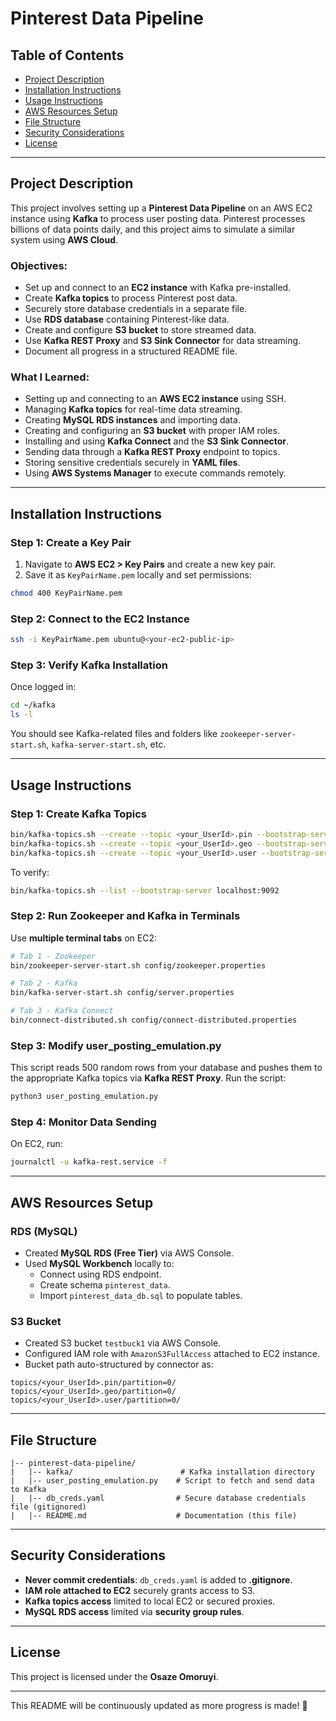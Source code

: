 # Pinterest Data Pipeline

## Table of Contents
- [Project Description](#project-description)
- [Installation Instructions](#installation-instructions)
- [Usage Instructions](#usage-instructions)
- [AWS Resources Setup](#aws-resources-setup)
- [File Structure](#file-structure)
- [Security Considerations](#security-considerations)
- [License](#license)

---

## Project Description
This project involves setting up a **Pinterest Data Pipeline** on an AWS EC2 instance using **Kafka** to process user posting data. Pinterest processes billions of data points daily, and this project aims to simulate a similar system using **AWS Cloud**.

### **Objectives:**
- Set up and connect to an **EC2 instance** with Kafka pre-installed.
- Create **Kafka topics** to process Pinterest post data.
- Securely store database credentials in a separate file.
- Use **RDS database** containing Pinterest-like data.
- Create and configure **S3 bucket** to store streamed data.
- Use **Kafka REST Proxy** and **S3 Sink Connector** for data streaming.
- Document all progress in a structured README file.

### **What I Learned:**
- Setting up and connecting to an **AWS EC2 instance** using SSH.
- Managing **Kafka topics** for real-time data streaming.
- Creating **MySQL RDS instances** and importing data.
- Creating and configuring an **S3 bucket** with proper IAM roles.
- Installing and using **Kafka Connect** and the **S3 Sink Connector**.
- Sending data through a **Kafka REST Proxy** endpoint to topics.
- Storing sensitive credentials securely in **YAML files**.
- Using **AWS Systems Manager** to execute commands remotely.

---

## Installation Instructions
### **Step 1: Create a Key Pair**
1. Navigate to **AWS EC2 > Key Pairs** and create a new key pair.
2. Save it as `KeyPairName.pem` locally and set permissions:

```bash
chmod 400 KeyPairName.pem
```

### **Step 2: Connect to the EC2 Instance**
```bash
ssh -i KeyPairName.pem ubuntu@<your-ec2-public-ip>
```

### **Step 3: Verify Kafka Installation**
Once logged in:
```bash
cd ~/kafka
ls -l
```
You should see Kafka-related files and folders like `zookeeper-server-start.sh`, `kafka-server-start.sh`, etc.

---

## Usage Instructions

### **Step 1: Create Kafka Topics**
```bash
bin/kafka-topics.sh --create --topic <your_UserId>.pin --bootstrap-server localhost:9092 --partitions 1 --replication-factor 1
bin/kafka-topics.sh --create --topic <your_UserId>.geo --bootstrap-server localhost:9092 --partitions 1 --replication-factor 1
bin/kafka-topics.sh --create --topic <your_UserId>.user --bootstrap-server localhost:9092 --partitions 1 --replication-factor 1
```
To verify:
```bash
bin/kafka-topics.sh --list --bootstrap-server localhost:9092
```

### **Step 2: Run Zookeeper and Kafka in Terminals**
Use **multiple terminal tabs** on EC2:
```bash
# Tab 1 - Zookeeper
bin/zookeeper-server-start.sh config/zookeeper.properties

# Tab 2 - Kafka
bin/kafka-server-start.sh config/server.properties

# Tab 3 - Kafka Connect
bin/connect-distributed.sh config/connect-distributed.properties
```

### **Step 3: Modify user_posting_emulation.py**
This script reads 500 random rows from your database and pushes them to the appropriate Kafka topics via **Kafka REST Proxy**.
Run the script:
```bash
python3 user_posting_emulation.py
```

### **Step 4: Monitor Data Sending**
On EC2, run:
```bash
journalctl -u kafka-rest.service -f
```

---

## AWS Resources Setup

### **RDS (MySQL)**
- Created **MySQL RDS (Free Tier)** via AWS Console.
- Used **MySQL Workbench** locally to:
  - Connect using RDS endpoint.
  - Create schema `pinterest_data`.
  - Import `pinterest_data_db.sql` to populate tables.

### **S3 Bucket**
- Created S3 bucket `testbuck1` via AWS Console.
- Configured IAM role with `AmazonS3FullAccess` attached to EC2 instance.
- Bucket path auto-structured by connector as:
```
topics/<your_UserId>.pin/partition=0/
topics/<your_UserId>.geo/partition=0/
topics/<your_UserId>.user/partition=0/
```
---

## File Structure
```
|-- pinterest-data-pipeline/
|   |-- kafka/                        # Kafka installation directory
|   |-- user_posting_emulation.py    # Script to fetch and send data to Kafka
|   |-- db_creds.yaml                # Secure database credentials file (gitignored)
|   |-- README.md                    # Documentation (this file)
```

---

## Security Considerations
- **Never commit credentials**: `db_creds.yaml` is added to **.gitignore**.
- **IAM role attached to EC2** securely grants access to S3.
- **Kafka topics access** limited to local EC2 or secured proxies.
- **MySQL RDS access** limited via **security group rules**.

---

## License
This project is licensed under the **Osaze Omoruyi**.

---

This README will be continuously updated as more progress is made! 🚀


